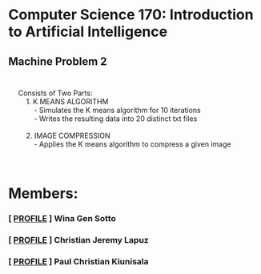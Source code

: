 # Computer Science 170: Introduction to Artificial Intelligence <br>
## Machine Problem 2  <br /> <br />
&nbsp;&nbsp;&nbsp;&nbsp; Consists of Two Parts: <br />
&nbsp;&nbsp;&nbsp;&nbsp;&nbsp;&nbsp;&nbsp;&nbsp; 1. K MEANS ALGORITHM <br />
&nbsp;&nbsp;&nbsp;&nbsp;&nbsp;&nbsp;&nbsp;&nbsp;&nbsp;&nbsp;&nbsp;&nbsp; - Simulates the K means algorithm for 10 iterations <br />
&nbsp;&nbsp;&nbsp;&nbsp;&nbsp;&nbsp;&nbsp;&nbsp;&nbsp;&nbsp;&nbsp;&nbsp; - Writes the resulting data into 20 distinct txt files  <br /> <br />
&nbsp;&nbsp;&nbsp;&nbsp;&nbsp;&nbsp;&nbsp;&nbsp; 2. IMAGE COMPRESSION <br />
&nbsp;&nbsp;&nbsp;&nbsp;&nbsp;&nbsp;&nbsp;&nbsp;&nbsp;&nbsp;&nbsp;&nbsp; - Applies the K means algorithm to compress a given image <br />
 <br />
 <br />
# Members:
### [ [PROFILE](https://github.com/wgns) ] Wina Gen Sotto <br />
### [ [PROFILE](https://github.com/CjLapuz) ] Christian Jeremy Lapuz <br />
### [ [PROFILE](https://www.facebook.com/pctkXD) ] Paul Christian Kiunisala <br />
